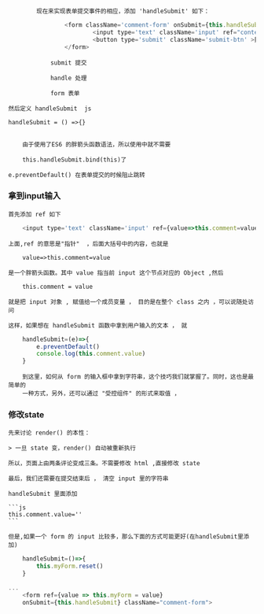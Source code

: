 			现在来实现表单提交事件的相应，添加 'handleSubmit' 如下：
```js
				<form className='comment-form' onSubmit={this.handleSubmit}>
						<input type='text' className='input' ref="content"/>
						<button type='submit' className='submit-btn' >提交</button>					
				</form>
```
				submit 提交

				handle 处理

				form 表单

	然后定义 handleSubmit  js  

	handleSubmit = () =>{}

```

	由于使用了ES6 的胖箭头函数语法，所以使用中就不需要

	this.handleSubmit.bind(this)了

```

	e.preventDefault() 在表单提交的时候阻止跳转



### 拿到input输入 ###

	首先添加 ref 如下

```js
	<input type='text' className='input' ref={value=>this.comment=value}/>
```
	上面,ref 的意思是"指针"  ，后面大括号中的内容，也就是

```
	value=>this.comment=value
```
	是一个胖箭头函数。其中 value 指当前 input 这个节点对应的 Object ,然后
```
	this.comment = value

```
	就是把 input 对象 , 赋值给一个成员变量 ， 目的是在整个 class 之内 ，可以说随处访问

	这样，如果想在 handleSubmit 函数中拿到用户输入的文本 ， 就

```js
	handleSubmit=(e)=>{
		e.preventDefault()
		console.log(this.comment.value)
	}

```
		到这里，如何从 form 的输入框中拿到字符串，这个技巧我们就掌握了。同时，这也是最简单的
		一种方式，另外，还可以通过 "受控组件" 的形式来取值 ，

### 修改state ###


	先来讨论 render() 的本性：

	> 一旦 state 变，render() 自动被重新执行

	所以，页面上由两条评论变成三条。不需要修改 html ,直接修改 state

	最后，我们还需要在提交结束后 ， 清空 input 里的字符串

	handleSubmit 里面添加

	```js
	this.comment.value=''
	```

	但是,如果一个 form 的 input 比较多，那么下面的方式可能更好(在handleSubmit里添加)

```js
	handleSubmit=()=>{
		this.myForm.reset()
	}

...
	<form ref={value => this.myForm = value}
	onSubmit={this.handleSubmit} className="comment-form">
```
